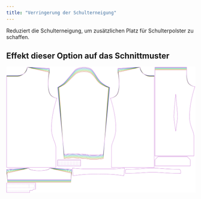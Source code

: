 ```yaml
---
title: "Verringerung der Schulterneigung"
---
```


Reduziert die Schulterneigung, um zusätzlichen Platz für Schulterpolster zu schaffen.

## Effekt dieser Option auf das Schnittmuster

![Dieses Bild zeigt den Effekt dieser Option, indem es mehrere Varianten überlagert, die einen anderen Wert für diese Option haben](simon_shoulderslopereduction_sample.svg "Effekt dieser Option auf das Schnittmuster")
